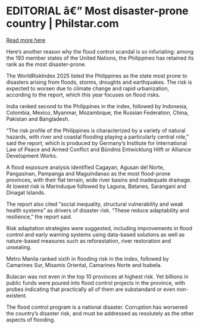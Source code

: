 # EDITORIAL â€” Most disaster-prone country | Philstar.com

[Read more here](https://www.philstar.com/opinion/2025/09/29/2476065/editorial-most-disaster-prone-country)

Here’s another reason why the flood control scandal is so infuriating: among the 193 member states of the United Nations, the Philippines has retained its rank as the most disaster-prone.

The WorldRiskIndex 2025 listed the Philippines as the state most prone to disasters arising from floods, storms, droughts and earthquakes. The risk is expected to worsen due to climate change and rapid urbanization, according to the report, which this year focuses on flood risks.

India ranked second to the Philippines in the index, followed by Indonesia, Colombia, Mexico, Myanmar, Mozambique, the Russian Federation, China, Pakistan and Bangladesh.

“The risk profile of the Philippines is characterized by a variety of natural hazards, with river and coastal flooding playing a particularly central role,” said the report, which is produced by Germany’s Institute for International Law of Peace and Armed Conflict and Bündnis Entwicklung Hilft or Alliance Development Works.

A flood exposure analysis identified Cagayan, Agusan del Norte, Pangasinan, Pampanga and Maguindanao as the most flood-prone provinces, with their flat terrain, wide river basins and inadequate drainage. At lowest risk is Marinduque followed by Laguna, Batanes, Sarangani and Dinagat Islands.

The report also cited “social inequality, structural vulnerability and weak health systems” as drivers of disaster risk. “These reduce adaptability and resilience,” the report said.

Risk adaptation strategies were suggested, including improvements in flood control and early warning systems using data-based solutions as well as nature-based measures such as reforestation, river restoration and unsealing.

Metro Manila ranked sixth in flooding risk in the index, followed by Camarines Sur, Misamis Oriental, Camarines Norte and Isabela.

Bulacan was not even in the top 10 provinces at highest risk. Yet billions in public funds were poured into flood control projects in the province, with probes indicating that practically all of them are substandard or even non-existent.

The flood control program is a national disaster. Corruption has worsened the country’s disaster risk, and must be addressed as resolutely as the other aspects of flooding.